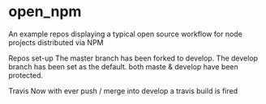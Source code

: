 # open_npm
An example repos displaying a typical open source workflow for node projects distributed via NPM

Repos set-up
The master branch has been forked to develop.
The develop branch has been set as the default.
both maste & develop have been protected.

Travis
Now with ever push / merge into develop a travis build is fired
